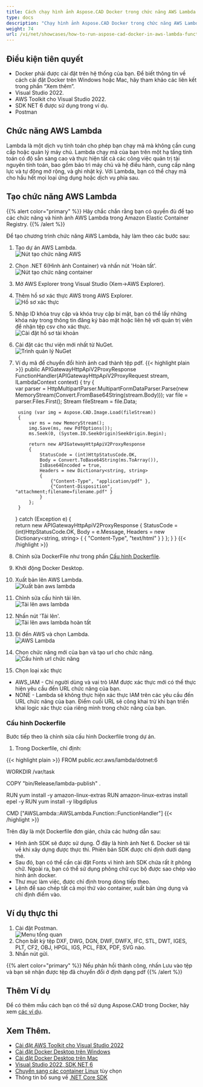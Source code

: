 ```yaml
---
title: Cách chạy hình ảnh Aspose.CAD Docker trong chức năng AWS Lambda
type: docs
description: "Chạy hình ảnh Aspose.CAD Docker trong chức năng AWS Lambda."
weight: 74
url: /vi/net/showcases/how-to-run-aspose-cad-docker-in-aws-lambda-function/
---
```


## Điều kiện tiên quyết
- Docker phải được cài đặt trên hệ thống của bạn. Để biết thông tin về cách cài đặt Docker trên Windows hoặc Mac, hãy tham khảo các liên kết trong phần “Xem thêm”.
- Visual Studio 2022.
- AWS Toolkit cho Visual Studio 2022.
- SDK NET 6 được sử dụng trong ví dụ.
- Postman

## Chức năng AWS Lambda

Lambda là một dịch vụ tính toán cho phép bạn chạy mã mà không cần cung cấp hoặc quản lý máy chủ. Lambda chạy mã của bạn trên một hạ tầng tính toán có độ sẵn sàng cao và thực hiện tất cả các công việc quản trị tài nguyên tính toán, bao gồm bảo trì máy chủ và hệ điều hành, cung cấp năng lực và tự động mở rộng, và ghi nhật ký. Với Lambda, bạn có thể chạy mã cho hầu hết mọi loại ứng dụng hoặc dịch vụ phía sau.

## Tạo chức năng AWS Lambda

{{% alert color="primary" %}} 
Hãy chắc chắn rằng bạn có quyền đủ để tạo các chức năng và hình ảnh AWS Lambda trong Amazon Elastic Container Registry.
{{% /alert %}}

Để tạo chương trình chức năng AWS Lambda, hãy làm theo các bước sau:
1. Tạo dự án AWS Lambda.<br>
![Nút tạo chức năng AWS](/cad/_assets/showcases/aws/create-project.png)<br>
1. Chọn .NET 6(Hình ảnh Container) và nhấn nút 'Hoàn tất'.<br>
![Nút tạo chức năng container](/cad/_assets/showcases/aws/create-container.png)<br>
1. Mở AWS Explorer trong Visual Studio (Xem->AWS Explorer).
1. Thêm hồ sơ xác thực AWS trong AWS Explorer.<br>
![Hồ sơ xác thực](/cad/_assets/showcases/aws/add-aws-credentials-profile.png)<br>
1. Nhập ID khóa truy cập và khóa truy cập bí mật, bạn có thể lấy những khóa này trong thông tin đăng ký bảo mật hoặc liên hệ với quản trị viên để nhận tệp csv cho xác thực.<br>
![Cài đặt hồ sơ tài khoản](/cad/_assets/showcases/aws/account-profile.png)<br>
1. Cài đặt các thư viện mới nhất từ NuGet.<br>
![Trình quản lý NuGet](/cad/_assets/showcases/aws/nuget-manager.png)<br>
1. Ví dụ mã để chuyển đổi hình ảnh cad thành tệp pdf.
{{< highlight plain >}}
public APIGatewayHttpApiV2ProxyResponse FunctionHandler(APIGatewayHttpApiV2ProxyRequest stream, ILambdaContext context)
{
    try
    {            
        var parser = HttpMultipartParser.MultipartFormDataParser.Parse(new MemoryStream(Convert.FromBase64String(stream.Body)));
        var file = parser.Files.First();
        Stream fileStream = file.Data;

        using (var img = Aspose.CAD.Image.Load(fileStream))
        {
            var ms = new MemoryStream();
            img.Save(ms, new PdfOptions());
            ms.Seek(0, (System.IO.SeekOrigin)SeekOrigin.Begin);
          
            return new APIGatewayHttpApiV2ProxyResponse
            {
                StatusCode = (int)HttpStatusCode.OK,
                Body = Convert.ToBase64String(ms.ToArray()),
                IsBase64Encoded = true,
                Headers = new Dictionary<string, string>
                {
                    {"Content-Type", "application/pdf" },
                    {"Content-Disposition", "attachment;filename=filename.pdf" }
                }
            };
        }
    }
    catch (Exception e)
    {           
        return new APIGatewayHttpApiV2ProxyResponse
        {
            StatusCode = (int)HttpStatusCode.OK,
            Body = e.Message,
            Headers = new Dictionary<string, string>
            {
                {
                    "Content-Type", "text/html"
                }
            }
        };
    }
}
{{< /highlight >}}
1. Chỉnh sửa DockerFile như trong phần <a href="#configuring-a-dockerfile">Cấu hình Dockerfile</a>.
1. Khởi động Docker Desktop.
1. Xuất bản lên AWS Lambda.<br>
![Xuất bản aws lambda](/cad/_assets/showcases/aws/publish-aws.png)<br>
1. Chỉnh sửa cấu hình tải lên.<br>
![Tải lên aws lambda](/cad/_assets/showcases/aws/upload-aws-lambda.png)<br>
1. Nhấn nút 'Tải lên'.<br>
![Tải lên aws lambda hoàn tất](/cad/_assets/showcases/aws/upload-aws-lambda-finish.png)<br>
1. Đi đến AWS và chọn Lambda.<br>
![AWS Lambda](/cad/_assets/showcases/aws/select-aws-lambda.png)<br>
1. Chọn chức năng mới của bạn và tạo url cho chức năng.<br>
![Cấu hình url chức năng](/cad/_assets/showcases/aws/create-function-url.png)<br>
1. Chọn loại xác thực
- AWS_IAM - Chỉ người dùng và vai trò IAM được xác thực mới có thể thực hiện yêu cầu đến URL chức năng của bạn.
- NONE - Lambda sẽ không thực hiện xác thực IAM trên các yêu cầu đến URL chức năng của bạn. Điểm cuối URL sẽ công khai trừ khi bạn triển khai logic xác thực của riêng mình trong chức năng của bạn.

### Cấu hình Dockerfile

 Bước tiếp theo là chỉnh sửa cấu hình Dockerfile trong dự án.

1. Trong Dockerfile, chỉ định:

{{< highlight plain >}}
FROM public.ecr.aws/lambda/dotnet:6

WORKDIR /var/task

COPY "bin/Release/lambda-publish"  .

RUN yum install -y amazon-linux-extras 
RUN amazon-linux-extras install epel -y
RUN yum install -y libgdiplus  

CMD ["AWSLambda::AWSLambda.Function::FunctionHandler"]
{{< /highlight >}}

 Trên đây là một Dockerfile đơn giản, chứa các hướng dẫn sau:

- Hình ảnh SDK sẽ được sử dụng. Ở đây là hình ảnh Net 6. Docker sẽ tải về khi xây dựng được thực thi. Phiên bản SDK được chỉ định dưới dạng thẻ.
- Sau đó, bạn có thể cần cài đặt Fonts vì hình ảnh SDK chứa rất ít phông chữ. Ngoài ra, bạn có thể sử dụng phông chữ cục bộ được sao chép vào hình ảnh docker.
- Thư mục làm việc, được chỉ định trong dòng tiếp theo.
- Lệnh để sao chép tất cả mọi thứ vào container, xuất bản ứng dụng và chỉ định điểm vào.

## Ví dụ thực thi

1. Cài đặt Postman.<br>
![Menu tổng quan](/cad/_assets/showcases/aws/postman-settings.png)<br>
1. Chọn bất kỳ tệp DXF, DWG, DGN, DWF, DWFX, IFC, STL, DWT, IGES, PLT, CF2, OBJ, HPGL, IGS, PCL, FBX, PDF, SVG nào.
1. Nhấn nút gửi.

{{% alert color="primary" %}} 
Nếu phản hồi thành công, nhấn Lưu vào tệp và bạn sẽ nhận được tệp đã chuyển đổi ở định dạng pdf
{{% /alert %}}

## Thêm Ví dụ

Để có thêm mẫu cách bạn có thể sử dụng Aspose.CAD trong Docker, hãy xem [các ví dụ](https://github.com/aspose-cad/Aspose.CAD-Documentation).

## Xem Thêm.

- [Cài đặt AWS Toolkit cho Visual Studio 2022](https://marketplace.visualstudio.com/items?itemName=AmazonWebServices.AWSToolkitforVisualStudio2022)
- [Cài đặt Docker Desktop trên Windows](https://docs.docker.com/docker-for-windows/install/)
- [Cài đặt Docker Desktop trên Mac](https://docs.docker.com/docker-for-mac/install/)
- [Visual Studio 2022, SDK NET 6](https://docs.microsoft.com/en-us/dotnet/core/install/windows?tabs=net60#dependencies)
- [Chuyển sang các container Linux](https://docs.docker.com/docker-for-windows/#switch-between-windows-and-linux-containers) tùy chọn
- Thông tin bổ sung về [.NET Core SDK](https://hub.docker.com/_/microsoft-dotnet-sdk)
